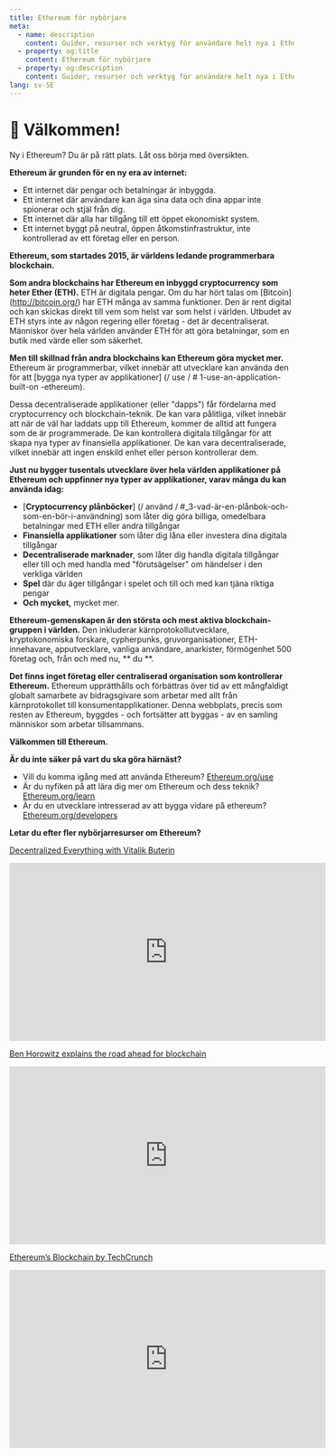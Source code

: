 ```yaml
---
title: Ethereum för nybörjare
meta:
  - name: description
    content: Guider, resurser och verktyg för användare helt nya i Ethereum.
  - property: og:title
    content: Ethereum för nybörjare
  - property: og:description
    content: Guider, resurser och verktyg för användare helt nya i Ethereum.
lang: sv-SE
---
```


# 👋 Välkommen!

Ny i Ethereum? Du är på rätt plats. Låt oss börja med översikten.

**Ethereum är grunden för en ny era av internet:**
- Ett internet där pengar och betalningar är inbyggda.
- Ett internet där användare kan äga sina data och dina appar inte spionerar och stjäl från dig.
- Ett internet där alla har tillgång till ett öppet ekonomiskt system.
- Ett internet byggt på neutral, öppen åtkomstinfrastruktur, inte kontrollerad av ett företag eller en person.


**Ethereum, som startades 2015, är världens ledande programmerbara blockchain.**

**Som andra blockchains har Ethereum en inbyggd cryptocurrency som heter Ether (ETH).** ETH är digitala pengar. Om du har hört talas om [Bitcoin] (http://bitcoin.org/) har ETH många av samma funktioner. Den är rent digital och kan skickas direkt till vem som helst var som helst i världen. Utbudet av ETH styrs inte av någon regering eller företag - det är decentraliserat. Människor över hela världen använder ETH för att göra betalningar, som en butik med värde eller som säkerhet.

**Men till skillnad från andra blockchains kan Ethereum göra mycket mer.** Ethereum är programmerbar, vilket innebär att utvecklare kan använda den för att [bygga nya typer av applikationer] (/ use / # 1-use-an-application-built-on -ethereum).

Dessa decentraliserade applikationer (eller "dapps") får fördelarna med cryptocurrency och blockchain-teknik. De kan vara pålitliga, vilket innebär att när de väl har laddats upp till Ethereum, kommer de alltid att fungera som de är programmerade. De kan kontrollera digitala tillgångar för att skapa nya typer av finansiella applikationer. De kan vara decentraliserade, vilket innebär att ingen enskild enhet eller person kontrollerar dem.

**Just nu bygger tusentals utvecklare över hela världen applikationer på Ethereum och uppfinner nya typer av applikationer, varav många du kan använda idag:**

- [**Cryptocurrency plånböcker**] (/ använd / #_3-vad-är-en-plånbok-och-som-en-bör-i-användning) som låter dig göra billiga, omedelbara betalningar med ETH eller andra tillgångar
- **Finansiella applikationer** som låter dig låna eller investera dina digitala tillgångar
- **Decentraliserade marknader**, som låter dig handla digitala tillgångar eller till och med handla med "förutsägelser" om händelser i den verkliga världen
- **Spel** där du äger tillgångar i spelet och till och med kan tjäna riktiga pengar
- **Och mycket,** mycket mer.

**Ethereum-gemenskapen är den största och mest aktiva blockchain-gruppen i världen.** Den inkluderar kärnprotokollutvecklare, kryptokonomiska forskare, cypherpunks, gruvorganisationer, ETH-innehavare, apputvecklare, vanliga användare, anarkister, förmögenhet 500 företag och, från och med nu, ** du **.

**Det finns inget företag eller centraliserad organisation som kontrollerar Ethereum.** Ethereum upprätthålls och förbättras över tid av ett mångfaldigt globalt samarbete av bidragsgivare som arbetar med allt från kärnprotokollet till konsumentapplikationer. Denna webbplats, precis som resten av Ethereum, byggdes - och fortsätter att byggas - av en samling människor som arbetar tillsammans.

**Välkommen till Ethereum.**



**Är du inte säker på vart du ska göra härnäst?**

- Vill du komma igång med att använda Ethereum? [Ethereum.org/use](/use/)
- Är du nyfiken på att lära dig mer om Ethereum och dess teknik? [Ethereum.org/learn](/learn/)
- Är du en utvecklare intresserad av att bygga vidare på ethereum? [Ethereum.org/developers](/developers/)


**Letar du efter fler nybörjarresurser om Ethereum?**

[Decentralized Everything with Vitalik Buterin](https://youtu.be/WSN5BaCzsbo)
<div class="iframe-container">
  <iframe width="560" height="315" src="https://www.youtube.com/embed/WSN5BaCzsbo" frameborder="0" allow="accelerometer; autoplay; encrypted-media; gyroscope; picture-in-picture" allowfullscreen></iframe>
</div>

[Ben Horowitz explains the road ahead for blockchain](https://www.youtube.com/watch?v=l9jvKWKmRfs&feature=youtu.be)
<div class="iframe-container">
  <iframe width="560" height="315" src="https://www.youtube.com/embed/l9jvKWKmRfs" frameborder="0" allow="accelerometer; autoplay; encrypted-media; gyroscope; picture-in-picture" allowfullscreen></iframe>
</div>

[Ethereum’s Blockchain by TechCrunch](https://www.youtube.com/watch?v=WfULutvxvzY)
<div class="iframe-container">
  <iframe width="560" height="315" src="https://www.youtube.com/embed/WfULutvxvzY" frameborder="0" allow="accelerometer; autoplay; encrypted-media; gyroscope; picture-in-picture" allowfullscreen></iframe>
</div>
